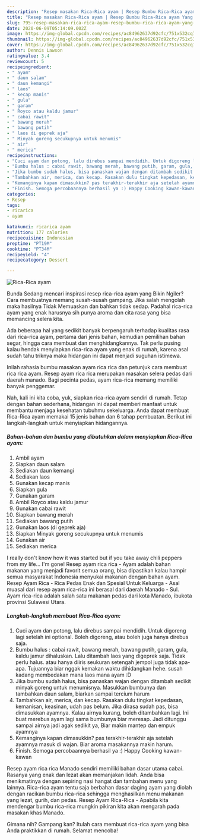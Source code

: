 ```yaml
---
description: "Resep masakan Rica-Rica ayam | Resep Bumbu Rica-Rica ayam Yang Sedap"
title: "Resep masakan Rica-Rica ayam | Resep Bumbu Rica-Rica ayam Yang Sedap"
slug: 795-resep-masakan-rica-rica-ayam-resep-bumbu-rica-rica-ayam-yang-sedap
date: 2020-06-09T05:14:09.002Z
image: https://img-global.cpcdn.com/recipes/ac84962637d92cfc/751x532cq70/rica-rica-ayam-foto-resep-utama.jpg
thumbnail: https://img-global.cpcdn.com/recipes/ac84962637d92cfc/751x532cq70/rica-rica-ayam-foto-resep-utama.jpg
cover: https://img-global.cpcdn.com/recipes/ac84962637d92cfc/751x532cq70/rica-rica-ayam-foto-resep-utama.jpg
author: Dennis Lawson
ratingvalue: 3.4
reviewcount: 5
recipeingredient:
- " ayam"
- " daun salam"
- " daun kemangi"
- " laos"
- " kecap manis"
- " gula"
- " garam"
- " Royco atau kaldu jamur"
- " cabai rawit"
- " bawang merah"
- " bawang putih"
- " laos di geprek aja"
- " Minyak goreng secukupnya untuk menumis"
- " air"
- " merica"
recipeinstructions:
- "Cuci ayam dan potong, lalu direbus sampai mendidih. Untuk digoreng lagi setelah ini optional. Boleh digoreng, atau boleh juga hanya direbus saja."
- "Bumbu halus : cabai rawit, bawang merah, bawang putih, garam, gula, kaldu jamur dihaluskan. Lalu ditambah laos yang digeprek saja. Tidak perlu halus. atau hanya diiris seukuran setengah jempol juga tidak apa-apa. Tujuannya biar nggak kemakan waktu dihidangkan hehe. susah kadang membedakan mana laos mana ayam :D"
- "Jika bumbu sudah halus, bisa panaskan wajan dengan ditambah sedikit minyak goreng untuk menumisnya. Masukkan bumbunya dan tambahkan daun salam, biarkan sampai tercium harum"
- "Tambahkan air, merica, dan kecap. Rasakan dulu tingkat kepedasan, kemanisan, keasinan, udah pas belum. Jika dirasa sudah pas, bisa dimasukkan ayamnya. Kalau airnya kurang, boleh ditambahkan lagi. Ini buat merebus ayam lagi sama bumbunya biar meresap. Jadi ditunggu sampai airnya jadi agak sedikit ya, Biar makin mantep dan empuk ayamnya"
- "Kemanginya kapan dimasukkin? pas terakhir-terakhir aja setelah ayamnya masuk di wajan. Biar aroma masakannya makin harum."
- "Finish. Semoga percobaannya berhasil ya :) Happy Cooking kawan-kawan"
categories:
- Resep
tags:
- ricarica
- ayam

katakunci: ricarica ayam 
nutrition: 177 calories
recipecuisine: Indonesian
preptime: "PT19M"
cooktime: "PT34M"
recipeyield: "4"
recipecategory: Dessert

---
```



![Rica-Rica ayam](https://img-global.cpcdn.com/recipes/ac84962637d92cfc/751x532cq70/rica-rica-ayam-foto-resep-utama.jpg)

Bunda Sedang mencari inspirasi resep rica-rica ayam yang Bikin Ngiler? Cara membuatnya memang susah-susah gampang. Jika salah mengolah maka hasilnya Tidak Memuaskan dan bahkan tidak sedap. Padahal rica-rica ayam yang enak harusnya sih punya aroma dan cita rasa yang bisa memancing selera kita.

Ada beberapa hal yang sedikit banyak berpengaruh terhadap kualitas rasa dari rica-rica ayam, pertama dari jenis bahan, kemudian pemilihan bahan segar, hingga cara membuat dan menghidangkannya. Tak perlu pusing kalau hendak menyiapkan rica-rica ayam yang enak di rumah, karena asal sudah tahu triknya maka hidangan ini dapat menjadi suguhan istimewa.

Inilah rahasia bumbu masakan ayam rica rica dan petunjuk cara membuat rica rica ayam. Resep ayam rica rica merupakan masakan selera pedas dari daerah manado. Bagi pecinta pedas, ayam rica-rica memang memiliki banyak penggemar.


Nah, kali ini kita coba, yuk, siapkan rica-rica ayam sendiri di rumah. Tetap dengan bahan sederhana, hidangan ini dapat memberi manfaat untuk membantu menjaga kesehatan tubuhmu sekeluarga. Anda dapat membuat Rica-Rica ayam memakai 15 jenis bahan dan 6 tahap pembuatan. Berikut ini langkah-langkah untuk menyiapkan hidangannya.

<!--inarticleads1-->

##### Bahan-bahan dan bumbu yang dibutuhkan dalam menyiapkan Rica-Rica ayam:

1. Ambil  ayam
1. Siapkan  daun salam
1. Sediakan  daun kemangi
1. Sediakan  laos
1. Gunakan  kecap manis
1. Siapkan  gula
1. Gunakan  garam
1. Ambil  Royco atau kaldu jamur
1. Gunakan  cabai rawit
1. Siapkan  bawang merah
1. Sediakan  bawang putih
1. Gunakan  laos (di geprek aja)
1. Siapkan  Minyak goreng secukupnya untuk menumis
1. Gunakan  air
1. Sediakan  merica


I really don&#39;t know how it was started but if you take away chili peppers from my life… I&#39;m gone! Resep ayam rica rica - Ayam adalah bahan makanan yang menjadi favorit semua orang, bisa dipastikan kalau hampir semua masyarakat Indonesia menyukai makanan dengan bahan ayam. Resep Ayam Rica - Rica Pedas Enak dan Spesial Untuk Keluarga - Asal muasal dari resep ayam rica-rica ini berasal dari daerah Manado - Sul. Ayam rica-rica adalah salah satu makanan pedas dari kota Manado, ibukota provinsi Sulawesi Utara. 

<!--inarticleads2-->

##### Langkah-langkah membuat Rica-Rica ayam:

1. Cuci ayam dan potong, lalu direbus sampai mendidih. Untuk digoreng lagi setelah ini optional. Boleh digoreng, atau boleh juga hanya direbus saja.
1. Bumbu halus : cabai rawit, bawang merah, bawang putih, garam, gula, kaldu jamur dihaluskan. Lalu ditambah laos yang digeprek saja. Tidak perlu halus. atau hanya diiris seukuran setengah jempol juga tidak apa-apa. Tujuannya biar nggak kemakan waktu dihidangkan hehe. susah kadang membedakan mana laos mana ayam :D
1. Jika bumbu sudah halus, bisa panaskan wajan dengan ditambah sedikit minyak goreng untuk menumisnya. Masukkan bumbunya dan tambahkan daun salam, biarkan sampai tercium harum
1. Tambahkan air, merica, dan kecap. Rasakan dulu tingkat kepedasan, kemanisan, keasinan, udah pas belum. Jika dirasa sudah pas, bisa dimasukkan ayamnya. Kalau airnya kurang, boleh ditambahkan lagi. Ini buat merebus ayam lagi sama bumbunya biar meresap. Jadi ditunggu sampai airnya jadi agak sedikit ya, Biar makin mantep dan empuk ayamnya
1. Kemanginya kapan dimasukkin? pas terakhir-terakhir aja setelah ayamnya masuk di wajan. Biar aroma masakannya makin harum.
1. Finish. Semoga percobaannya berhasil ya :) Happy Cooking kawan-kawan


Resep ayam rica rica Manado sendiri memiliki bahan dasar utama cabai. Rasanya yang enak dan lezat akan memanjakan lidah. Anda bisa menikmatinya dengan sepiring nasi hangat dan tambahan menu yang lainnya. Rica-rica ayam tentu saja berbahan dasar daging ayam yang diolah dengan racikan bumbu rica-rica sehingga menghasilkan menu makanan yang lezat, gurih, dan pedas. Resep Ayam Rica-Rica - Apabila kita mendengar bumbu rica-rica mungkin pikiran kita akan mengarah pada masakan khas Manado. 

Gimana nih? Gampang kan? Itulah cara membuat rica-rica ayam yang bisa Anda praktikkan di rumah. Selamat mencoba!
